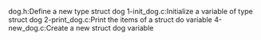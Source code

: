 dog.h:Define a new type struct dog
1-init_dog.c:Initialize a variable of type struct dog
2-print_dog.c:Print the items of a struct do variable
4-new_dog.c:Create a new struct dog variable
